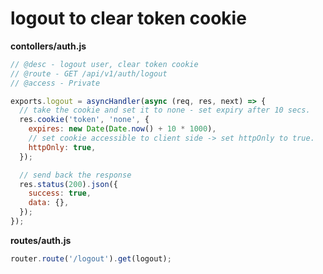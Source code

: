 # logout to clear token cookie

**contollers/auth.js**

```javascript
// @desc - logout user, clear token cookie
// @route - GET /api/v1/auth/logout
// @access - Private

exports.logout = asyncHandler(async (req, res, next) => {
  // take the cookie and set it to none - set expiry after 10 secs.
  res.cookie('token', 'none', {
    expires: new Date(Date.now() + 10 * 1000),
    // set cookie accessible to client side -> set httpOnly to true.
    httpOnly: true,
  });

  // send back the response
  res.status(200).json({
    success: true,
    data: {},
  });
});
```

**routes/auth.js**

```javascript
router.route('/logout').get(logout);
```
